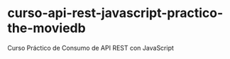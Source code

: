 # curso-api-rest-javascript-practico-the-moviedb
Curso Práctico de Consumo de API REST con JavaScript
